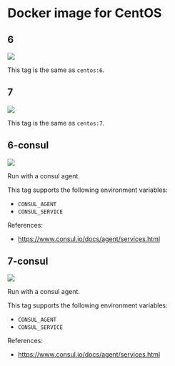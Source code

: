 # Docker image for CentOS

## 6

[![](https://badge.imagelayers.io/pdericson/centos:6.svg)](https://imagelayers.io/?images=pdericson/centos:6)

This tag is the same as `centos:6`.

## 7

[![](https://badge.imagelayers.io/pdericson/centos:7.svg)](https://imagelayers.io/?images=pdericson/centos:7)

This tag is the same as `centos:7`.

## 6-consul

[![](https://badge.imagelayers.io/pdericson/centos:6-consul.svg)](https://imagelayers.io/?images=pdericson/centos:6-consul)

Run <cmd> with a consul agent.

This tag supports the following environment variables:

* `CONSUL_AGENT`
* `CONSUL_SERVICE`

References:

* https://www.consul.io/docs/agent/services.html

## 7-consul

[![](https://badge.imagelayers.io/pdericson/centos:7-consul.svg)](https://imagelayers.io/?images=pdericson/centos:7-consul)

Run <cmd> with a consul agent.

This tag supports the following environment variables:

* `CONSUL_AGENT`
* `CONSUL_SERVICE`

References:

* https://www.consul.io/docs/agent/services.html

